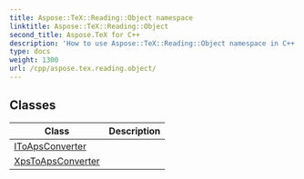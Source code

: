 ```yaml
---
title: Aspose::TeX::Reading::Object namespace
linktitle: Aspose::TeX::Reading::Object
second_title: Aspose.TeX for C++
description: 'How to use Aspose::TeX::Reading::Object namespace in C++.'
type: docs
weight: 1300
url: /cpp/aspose.tex.reading.object/
---
```




## Classes

| Class | Description |
| --- | --- |
| [IToApsConverter](./itoapsconverter/) |  |
| [XpsToApsConverter](./xpstoapsconverter/) |  |
